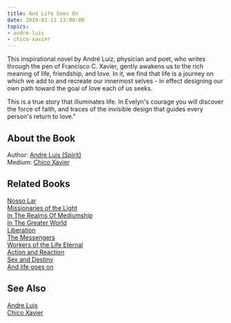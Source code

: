 ```yaml
---
title: And Life Goes On
date: 2019-01-11 13:00:00
topics:
- andre-luis
- chico-xavier
---
```


This inspirational novel by André Luiz, physician and poet, who writes through
the pen of Francisco C. Xavier, gently awakens us to the rich meaning of life,
friendship, and love.  In it, we find that life is a journey on which we add to
and recreate our innermost selves - in effect designing our own path toward the
goal of love each of us seeks.

This is a true story that illuminates life. In Evelyn's courage you will
discover the force of faith, and traces of the invisible design that guides
every person's return to love." 

## About the Book
Author: [Andre Luis (Spirit)](/bio/andre-luis)  
Medium: [Chico Xavier](/bio/chico-xavier)  

## Related Books
[Nosso Lar](nosso-lar)  
[Missionaries of the Light](missionaries-of-the-light)  
[In The Realms Of Mediumship](in-the-realms-of-mediumship)  
[In The Greater World](in-the-greater-world)  
[Liberation](liberation)  
[The Messengers](the-messengers)  
[Workers of the Life Eternal](workers-of-the-life-eternal)  
[Action and Reaction](action-and-reaction)  
[Sex and Destiny](sex-and-destiny)  
[And life goes on](and-life-goes-on)  

## See Also
[Andre Luis](/bio/andre-luis)  
[Chico Xavier](/bio/chico-xavier)  
